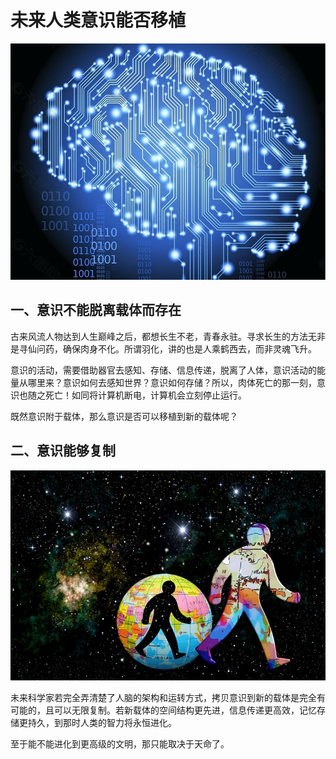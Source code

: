 # 未来人类意识能否移植

![未来大脑](./images/brain.jpg)

## 一、意识不能脱离载体而存在

古来风流人物达到人生巅峰之后，都想长生不老，青春永驻。寻求长生的方法无非是寻仙问药，确保肉身不化。所谓羽化，讲的也是人乘鹤西去，而非灵魂飞升。

意识的活动，需要借助器官去感知、存储、信息传递，脱离了人体，意识活动的能量从哪里来？意识如何去感知世界？意识如何存储？所以，肉体死亡的那一刻，意识也随之死亡！如同将计算机断电，计算机会立刻停止运行。

既然意识附于载体，那么意识是否可以移植到新的载体呢？

## 二、意识能够复制

![未来文明进化](./images/civilization_evolution.jpg)

未来科学家若完全弄清楚了人脑的架构和运转方式，拷贝意识到新的载体是完全有可能的，且可以无限复制。若新载体的空间结构更先进，信息传递更高效，记忆存储更持久，到那时人类的智力将永恒进化。

至于能不能进化到更高级的文明，那只能取决于天命了。
